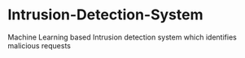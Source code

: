 # Intrusion-Detection-System
Machine Learning based Intrusion detection system which identifies malicious requests
